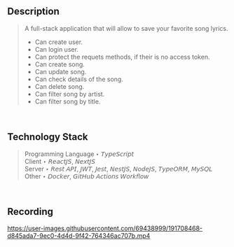 ## Description

> A full-stack application that will allow to save your favorite song lyrics.
>
> - Can create user.
> - Can login user.
> - Can protect the requets methods, if their is no access token.
> - Can create song.
> - Can update song.
> - Can check details of the song.
> - Can delete song.
> - Can filter song by artist.
> - Can filter song by title.

<br />

## Technology Stack

> Programming Language ‣ 𝘛𝘺𝘱𝘦𝘚𝘤𝘳𝘪𝘱𝘵 <br />
> Client ‣ 𝘙𝘦𝘢𝘤𝘵𝘑𝘚, 𝘕𝘦𝘹𝘵𝘑𝘚 <br />
> Server ‣ 𝘙𝘦𝘴𝘵 𝘈𝘗𝘐, 𝘑𝘞𝘛, 𝘑𝘦𝘴𝘵, 𝘕𝘦𝘴𝘵𝘑𝘚, 𝘕𝘰𝘥𝘦𝘑𝘚, 𝘛𝘺𝘱𝘦𝘖𝘙𝘔, 𝘔𝘺𝘚𝘘𝘓 <br />
> Other ‣ 𝘋𝘰𝘤𝘬𝘦𝘳, 𝘎𝘪𝘵𝘏𝘶𝘣 𝘈𝘤𝘵𝘪𝘰𝘯𝘴 𝘞𝘰𝘳𝘬𝘧𝘭𝘰𝘸

<br />

## Recording

https://user-images.githubusercontent.com/69438999/191708468-d845ada7-9ec0-4d4d-9f42-764346ac707b.mp4
